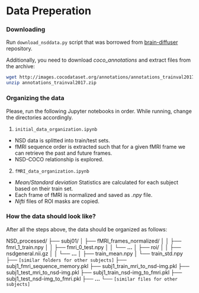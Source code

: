 # Data Preperation

### Downloading

Run `download_nsddata.py` script that was borrowed from [brain-diffuser](https://github.com/ozcelikfu/brain-diffuser) repository.

Additionally, you need to download *coco_annotations* and extract files from the archive:

```bash
wget http://images.cocodataset.org/annotations/annotations_trainval2017.zip
unzip annotations_trainval2017.zip
```

### Organizing the data

Please, run the following Jupyter notebooks in order. While running, change the directories accordingly. 

1. `initial_data_organization.ipynb`

- NSD data is splitted into train/test sets.
- fMRI sequence order is extracted such that for a given fMRI frame we can retrieve the past and future frames.
- NSD-COCO relationship is explored.

2. `fMRI_data_organization.ipynb`

- *Mean/Standard deviation* Statistics are calculated for each subject based on their train set. 
- Each frame of fMRI is normalized and saved as *.npy* file.
- *Nifti* files of ROI masks are copied.

### How the data should look like? 

After all the steps above, the data should be organized as follows:

NSD_processed/
    ├── subj01/
    │   ├── fMRI_frames_normalized/
    │   │   ├── fmri_1_train.npy
    │   │   ├── fmri_0_test.npy
    │   │   └── **...**
    │   ├── roi/
    │   │   ├── nsdgeneral.nii.gz
    │   │   └── **...**
    │   ├── train_mean.npy
    │   └── train_std.npy
    ├── `[similar folders for other subjects]`
    ├── subj1_fmri_sequence_memory.pkl
    ├── subj1_train_mri_to_nsd-img.pkl
    ├── subj1_test_mri_to_nsd-img.pkl
    ├── subj1_train_nsd-img_to_fmri.pkl
    ├── subj1_test_nsd-img_to_fmri.pkl
    ├── **...**
    └── `[similar files for other subjects]`